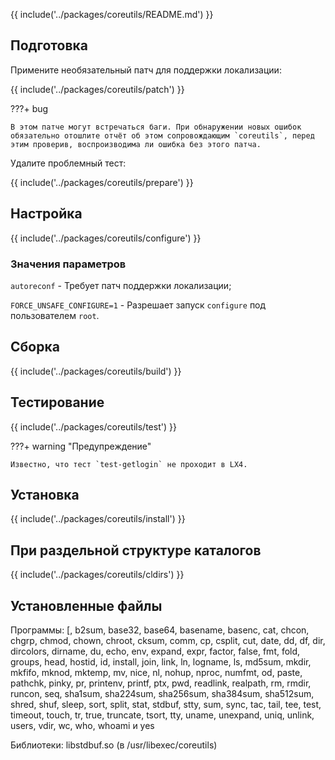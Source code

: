 
{{ include('../packages/coreutils/README.md') }}

## Подготовка

Примените необязательный патч для поддержки локализации:

{{ include('../packages/coreutils/patch') }}

???+ bug

	В этом патче могут встречаться баги. При обнаружении новых ошибок обязательно отошлите отчёт об этом сопровождающим `coreutils`, перед этим проверив, воспроизводима ли ошибка без этого патча.

Удалите проблемный тест:

{{ include('../packages/coreutils/prepare') }}

## Настройка

{{ include('../packages/coreutils/configure') }}

### Значения параметров

`autoreconf` - Требует патч поддержки локализации;

`FORCE_UNSAFE_CONFIGURE=1` - Разрешает запуск `configure` под пользователем `root`.

## Сборка

{{ include('../packages/coreutils/build') }}

## Тестирование

{{ include('../packages/coreutils/test') }}

???+ warning "Предупреждение"

	Известно, что тест `test-getlogin` не проходит в LX4.

## Установка

{{ include('../packages/coreutils/install') }}

## При раздельной структуре каталогов

{{ include('../packages/coreutils/cldirs') }}

## Установленные файлы

Программы: [, b2sum, base32, base64, basename, basenc, cat, chcon, chgrp, chmod, chown, chroot, cksum, comm, cp, csplit, cut, date, dd, df, dir, dircolors, dirname, du, echo, env, expand, expr, factor, false, fmt, fold, groups, head, hostid, id, install, join, link, ln, logname, ls, md5sum, mkdir, mkfifo, mknod, mktemp, mv, nice, nl, nohup, nproc, numfmt, od, paste, pathchk, pinky, pr, printenv, printf, ptx, pwd, readlink, realpath, rm, rmdir, runcon, seq, sha1sum, sha224sum, sha256sum, sha384sum, sha512sum, shred, shuf, sleep, sort, split, stat, stdbuf, stty, sum, sync, tac, tail, tee, test, timeout, touch, tr, true, truncate, tsort, tty, uname, unexpand, uniq, unlink, users, vdir, wc, who, whoami и yes

Библиотеки: libstdbuf.so (в /usr/libexec/coreutils)
